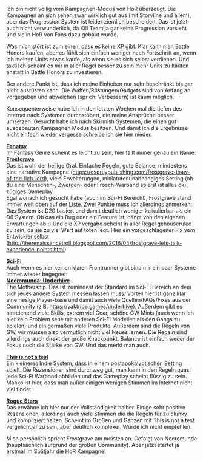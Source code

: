 Ich bin nicht völlig vom Kampagnen-Modus von HoR überzeugt.
Die Kampagnen an sich sehen zwar wirklich gut aus (mit Storyline und allem), aber das Progression System ist leider ziemlich bescheiden. Das ist jetzt auch nicht verwunderlich, da Kill Team ja gar keine Progression vorsieht und sie in HoR von Fans dazu gebaut wurde.

Was mich stört ist zum einen, dass es keine XP gibt. Klar kann man Battle Honors kaufen, aber es fühlt sich einfach weniger nach Fortschritt an, wenn ich meinen Units etwas kaufe, als wenn sie es sich selbst verdienen. Und taktisch scheint es mir in aller Regel besser zu sein mehr Units zu kaufen anstatt in Battle Honors zu investieren.

Der andere Punkt ist, dass ich meine Einheiten nur sehr beschränkt bis gar nicht ausrüsten kann. Die Waffen/Rüstungen/Gadgets sind von Anfang an vorgegeben und abweichen (sprich: Verbessern) ist kaum möglich.

Konsequenterweise habe ich in den letzten Wochen mal die tiefen des Internet nach Systemen durchstöbert, die meine Ansprüche besser umsetzen. Gesucht habe ich nach Skirmish Systemen, die einen gut ausgebauten Kampagnen Modus besitzen. Und damit ich die Ergebnisse nicht einfach wieder vergesse schreibe ich sie hier nieder.

<ins>**Fanatsy**</ins>  
Im Fantasy Genre scheint es leicht zu sein, hier fällt immer genau ein Name:  
**[Frostgrave](https://ospreypublishing.com/frostgrave)**  
Das ist wohl der heilige Gral. Einfache Regeln, gute Balance, mindestens eine narrative Kampagne (https://ospreypublishing.com/frostgrave-thaw-of-the-lich-lord), viele Erweiterungen, miniaturenunabhängiges Setting (ob du eine Menschen-, Zwergen- oder Frosch-Warband spielst ist alles ok), zügiges Gameplay…  
Egal wonach ich gesucht habe (auch im Sci-Fi Bereich!), Frostgrave stand immer weit oben auf der Liste. Zwei Punkte muss ich allerdings anmerken: Das System ist D20 basiert und damit deutlich weniger kalkulierbar als ein D6 System. Ob das ein Bug oder ein Feature ist, hängt von den eigenen Erwartungen ab :) Und die XP vergabe scheint in aller Regel gehouseruled zu sein, da sie zu viel Wert auf töten legt. Hier ein vorgeschlagener Fix vom Entwickler selbst (http://therenaissancetroll.blogspot.com/2016/04/frostgrave-lets-talk-experience-points.html).

<ins>**Sci-Fi**</ins>  
Auch wenn es hier keinen klaren Frontrunner gibt sind mir ein paar Systeme immer wieder begegnet:  
**[Necromunda: Underhive](https://necromunda.com/de/)**  
The Mothership. Das ist zumindest der Standard im Sci-Fi Bereich an dem sich jedes andere System messen lassen muss. Vorteil hier ist ganz klar eine riesige Player-base und damit auch viele Quellen/FAQs/Fixes aus der Community (z.B. https://yaktribe.games/underhive). Außerdem gibt es hinreichend viele Skills, extrem viel Gear, schöne GW Minis (auch wenn ich hier kein Problem sehe mit anderen Sci-Fi Modellen als den Gangs zu spielen) und einigermaßen viele Produkte. Außerdem sind die Regeln von GW, wir müssen also vermutlich nicht viel Neues lernen. Die Regeln sind allerdings auch direkt der große Knackpunkt. Balance ist einfach weder der Fokus noch die Stärke von GW. Und das merkt man auch.

**[This is not a test](https://worldsendpublishing.com/)**  
Ein kleineres Indie System, dass in einem postapokalyptischen Setting spielt. Die Rezensionen sind durchweg gut, man kann in den Regeln quasi jede Sci-Fi Warband abbilden und das Gameplay scheint flüssig zu sein. Manko ist hier, dass man außer einigen wenigen Stimmen im Internet nicht viel findet.

**[Rogue Stars](https://ospreypublishing.com/rogue-stars)**  
Das erwähne ich hier nur der Vollständigkeit halber. Einige sehr positive Rezensionen, allerdings auch viele Stimmen die die Regeln für zu clunky und kompliziert halten. Scheint im Großen und Ganzen mit This is not a test vergelichbar zu sein, aber deutlich komplexer. Würde ich nicht empfehlen.

Mich persönlich spricht Frostgrave am meisten an. Gefolgt von Necromunda (hauptsächlich aufgrund der großen Community). Aber jetzt startet ja erstmal im Spätjahr die HoR Kampagne!
